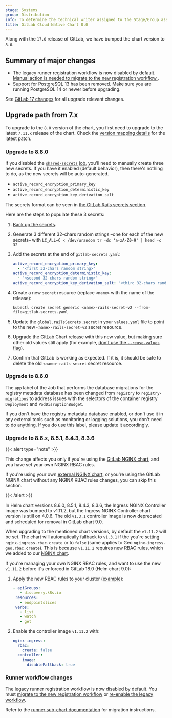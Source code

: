 ```yaml
---
stage: Systems
group: Distribution
info: To determine the technical writer assigned to the Stage/Group associated with this page, see https://handbook.gitlab.com/handbook/product/ux/technical-writing/#designated-technical-writers
title: GitLab Cloud Native Chart 8.0
---
```


Along with the `17.0` release of GitLab, we have bumped the chart version to `8.0`.

## Summary of major changes

- The legacy runner registration workflow is now disabled by default. [Manual action is needed to migrate to the new registration workflow.](#runner-workflow-changes).
- Support for PostgreSQL 13 has been removed. Make sure you are running PostgreSQL 14 or newer before upgrading.

See [GitLab 17 changes](https://docs.gitlab.com/update/versions/gitlab_17_changes/#1700) for all upgrade relevant changes.

## Upgrade path from 7.x

To upgrade to the `8.0` version of the chart, you first need to upgrade to the latest `7.11.x`
release of the chart. Check the [version mapping details](../installation/version_mappings.md) for the latest patch.

### Upgrade to 8.8.0

If you disabled the [`shared-secrets` job](../charts/shared-secrets.md#disable-functionality),
you'll need to manually create three new secrets. If you have it enabled (default behavior), then there's nothing to do, as the new secrets will be auto-generated.

- `active_record_encryption_primary_key`
- `active_record_encryption_deterministic_key`
- `active_record_encryption_key_derivation_salt`

The secrets format can be seen in [the GitLab Rails secrets section](../installation/secrets.md#gitlab-rails-secret).

Here are the steps to populate these 3 secrets:

1. [Back up the secrets](../backup-restore/backup.md#back-up-the-secrets).
1. Generate 3 different 32-chars random strings –one for each of the new secrets– with `LC_ALL=C < /dev/urandom tr -dc 'a-zA-Z0-9' | head -c 32`
1. Add the secrets at the end of `gitlab-secrets.yaml`:

   ```yaml
   active_record_encryption_primary_key:
     - "<first 32-chars random string>"
   active_record_encryption_deterministic_key:
     - "<second 32-chars random string>"
   active_record_encryption_key_derivation_salt: "<third 32-chars random string>"
   ```

1. Create a new `secret` resource (replace `<name>` with the name of the release):

   ```shell
   kubectl create secret generic <name>-rails-secret-v2 --from-file=gitlab-secrets.yaml
   ```

1. Update the `global.railsSecrets.secret` in your `values.yaml` file to point to the new `<name>-rails-secret-v2` secret resource.
1. Upgrade the GitLab Chart release with this new value, but making sure other old values still apply (for example, [don't use the `--reuse-values` flag](../installation/upgrade.md)).
1. Confirm that GitLab is working as expected. If it is, it should be safe to delete the old `<name>-rails-secret` secret resource.

### Upgrade to 8.6.0

The `app` label of the Job that performs the database migrations for the registry metadata database has
been changed from `registry` to `registry-migrations` to address issues with the selectors of the
container registry `Deployment` and `PodDisruptionBudget`.

If you don't have the registry metadata database enabled, or don't use it in any external tools
such as monitoring or logging solutions, you don't need to do anything. If you do use this label,
please update it accordingly.

### Upgrade to 8.6.x, 8.5.1, 8.4.3, 8.3.6

{{< alert type="note" >}}

This change affects you only if you're using the
[GitLab NGINX chart](../charts/nginx/_index.md), and
you have set your own NGINX RBAC rules.

If you're using your own
[external NGINX chart](../advanced/external-nginx/_index.md),
or you're using the GitLab NGINX chart without any NGINX RBAC rules
changes, you can skip this section.

{{< /alert >}}

In Helm chart versions 8.6.0, 8.5.1, 8.4.3, 8.3.6, the Ingress NGINX Controller image was bumped to v1.11.2, but the Ingress NGINX Controller chart version is
still on 4.0.6. The old `v1.3.1` controller image is now deprecated and scheduled for removal in GitLab chart 9.0.

When upgrading to the mentioned chart versions, by default the `v1.11.2` will be set. The chart will automatically fallback to `v1.3.1` if the you're setting
`nginx-ingress.rbac.create` or to `false` (same applies to Geo `nginx-ingress-geo.rbac.create`). This is because `v1.11.2` requires new RBAC rules, which we added to our
[NGINX chart](../charts/nginx/_index.md).

If you're managing your own NGINX RBAC rules, and want to use the new `v1.11.2`
before it's enforced in GitLab 18.0 (Helm chart 9.0):

1. Apply the new RBAC rules to your cluster ([example](https://gitlab.com/gitlab-org/charts/gitlab/-/merge_requests/3901/diffs?commit_id=93a3cbdb5ad83db95e12fa6c2145df0800493d8b)):

   ```yaml
   - apiGroups:
      - discovery.k8s.io
    resources:
      - endpointslices
    verbs:
      - list
      - watch
      - get
   ```

1. Enable the controller image `v1.11.2` with:

   ```yaml
   nginx-ingress:
     rbac:
       create: false
     controller:
       image:
         disableFallback: true
   ```

### Runner workflow changes

The legacy runner registration workflow is now disabled by default. You must
[migrate to the new registration workflow](https://docs.gitlab.com/tutorials/automate_runner_creation/)
or [re-enable the legacy workflow](https://docs.gitlab.com/administration/settings/continuous_integration/#enable-runner-registrations-tokens).

Refer to the [runner sub-chart documentation](../charts/gitlab/gitlab-runner/_index.md#requirements)
for migration instructions.
